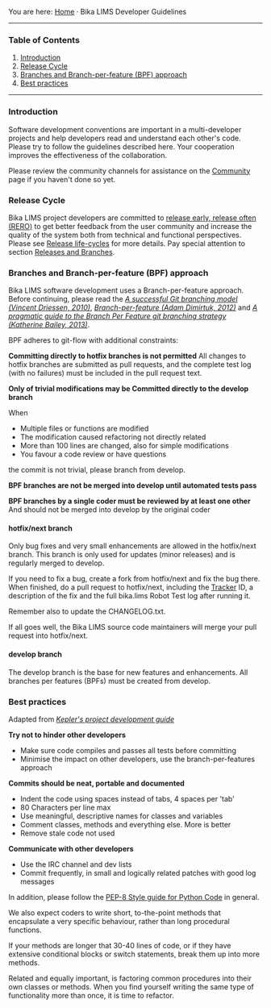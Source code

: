 You are here: [Home](https://github.com/bikalabs/Bika-LIMS/wiki) · Bika LIMS Developer Guidelines
***
### Table of Contents
1. [Introduction](#introduction)
2. [Release Cycle](#releases-life-cycle)
3. [Branches and Branch-per-feature (BPF) approach](#branches-and-branch-per-feature-bpf-approach)
4. [Best practices](#best-practices)

***

### Introduction

Software development conventions are important in a multi-developer projects and help developers read and understand each other's code. Please try to follow the guidelines described here. Your cooperation improves the effectiveness of the collaboration.

Please review the community channels for assistance on the [Community](https://github.com/bikalabs/Bika-LIMS/wiki/Community) page if you haven't done so yet.

### Release Cycle

Bika LIMS project developers are committed to [release early, release often (RERO)](http://en.wikipedia.org/wiki/Release_early,_release_often) to get better feedback from the user community and increase the quality of the system both from technical and functional perspectives. Please see [Release life-cycles](https://github.com/bikalabs/Bika-LIMS/wiki/Releases-life-cycle) for more details. Pay special attention to section [Releases and Branches](https://github.com/bikalabs/Bika-LIMS/wiki/Releases-life-cycle#releases-and-branches).

### Branches and Branch-per-feature (BPF) approach

Bika LIMS software development uses a Branch-per-feature approach. Before continuing, please read the [*A successful Git branching model (Vincent Driessen, 2010)*](http://nvie.com/posts/a-successful-git-branching-model/), [*Branch-per-feature (Adam Dimirtuk, 2012)*](http://dymitruk.com/blog/2012/02/05/branch-per-feature/) and [*A pragmatic guide to the Branch Per Feature git branching strategy (Katherine Bailey, 2013)*](https://www.acquia.com/blog/pragmatic-guide-branch-feature-git-branching-strategy).

BPF adheres to git-flow with additional constraints:

**Committing directly to hotfix branches is not permitted**
All changes to hotfix branches are submitted as pull requests, and the complete test log (with no failures) must be included in the pull request text.

**Only of trivial modifications may be Committed directly to the develop branch**

When

* Multiple files or functions are modified
* The modification caused refactoring not directly related
* More than 100 lines are changed, also for simple modifications
* You favour a code review or have questions

the commit is not trivial, please branch from develop.

**BPF branches are not be merged into develop until automated tests pass**

**BPF branches by a single coder must be reviewed by at least one other**
And should not be merged into develop by the original coder

#### hotfix/next branch

Only bug fixes and very small enhancements are allowed in the hotfix/next branch. This branch is only used for updates (minor releases) and is regularly merged to develop. 

If you need to fix a bug, create a fork from hotfix/next and fix the bug there. When finished, do a pull request to hotfix/next, including the [Tracker](https://jira.bikalabs.com) ID, a description of the fix and the full  bika.lims Robot Test log after running it. 

Remember also to update the CHANGELOG.txt. 

If all goes well, the Bika LIMS source code maintainers will merge your pull request into hotfix/next.

#### develop branch

The develop branch is the base for new features and enhancements. All branches per features (BPFs) must be created from develop.

### Best practices

Adapted from *[Kepler's project development guide](https://kepler-project.org/developers/reference/software-development-guidelines)*

**Try not to hinder other developers**
* Make sure code compiles and passes all tests before committing
* Minimise the impact on other developers, use the branch-per-features approach

**Commits should be neat, portable and documented**
* Indent the code using spaces instead of tabs, 4 spaces per 'tab'
* 80 Characters per line max
* Use meaningful, descriptive names for classes and variables
* Comment classes, methods and everything else. More is better
* Remove stale code not used

**Communicate with other developers**
* Use the IRC channel and dev lists
* Commit frequently, in small and logically related patches with good log messages

In addition, please follow the [PEP-8 Style guide for Python Code](http://legacy.python.org/dev/peps/pep-0008/) in general.

We also expect coders to write short, to-the-point methods that encapsulate a very specific behaviour, rather than long procedural functions.

If your methods are longer that 30-40 lines of code, or if they have extensive conditional blocks or switch statements, break them up into more methods. 

Related and equally important, is factoring common procedures into their own classes or methods. When you find yourself writing the same type of functionality more than once, it is time to refactor.